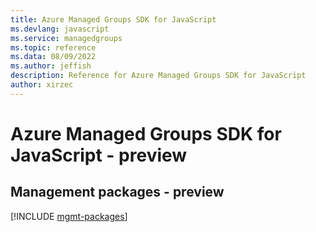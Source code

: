 ```yaml
---
title: Azure Managed Groups SDK for JavaScript
ms.devlang: javascript
ms.service: managedgroups
ms.topic: reference
ms.data: 08/09/2022
ms.author: jeffish
description: Reference for Azure Managed Groups SDK for JavaScript
author: xirzec
---
```

# Azure Managed Groups SDK for JavaScript - preview

## Management packages - preview
[!INCLUDE [mgmt-packages](managed-groups-mgmt-index.md)]